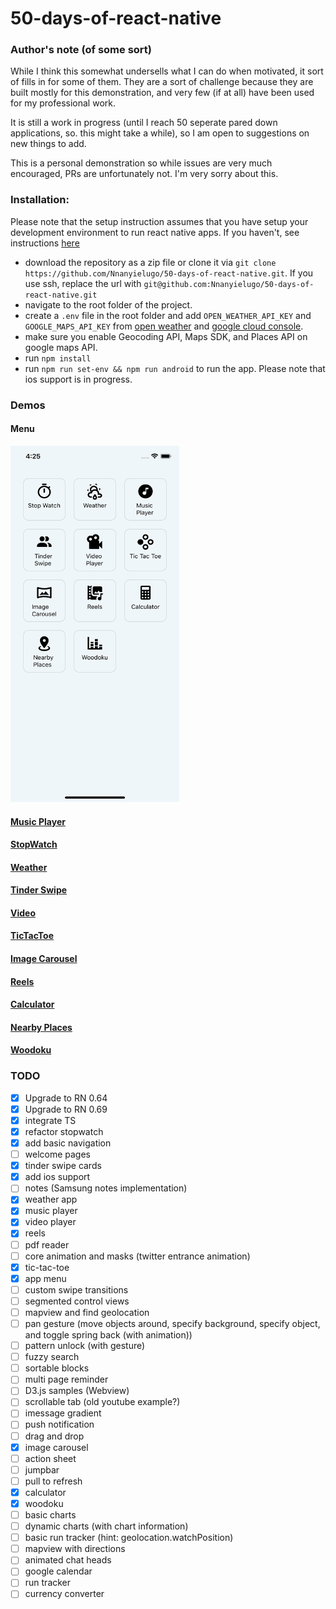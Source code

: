 # 50-days-of-react-native

### Author's note (of some sort)

While I think this somewhat undersells what I can do when motivated, it sort of fills in for some of them. They are a sort of challenge because they are built mostly for this demonstration, and very few (if at all) have been used for my professional work.

It is still a work in progress (until I reach 50 seperate pared down applications, so. this might take a while), so I am open to suggestions on new things to add.

This is a personal demonstration so while issues are very much encouraged, PRs are unfortunately not. I'm very sorry about this.

### Installation:

Please note that the setup instruction assumes that you have setup your development environment to run react native apps. If you haven't, see instructions [here](https://reactnative.dev/docs/environment-setup)

- download the repository as a zip file or clone it via `git clone https://github.com/Nnanyielugo/50-days-of-react-native.git`. If you use ssh, replace the url with `git@github.com:Nnanyielugo/50-days-of-react-native.git`
- navigate to the root folder of the project.
- create a `.env` file in the root folder and add `OPEN_WEATHER_API_KEY` and `GOOGLE_MAPS_API_KEY` from [open weather](https://openweathermap.org/api) and [google cloud console](https://developers.google.com/maps/documentation/javascript/get-api-key).
- make sure you enable Geocoding API, Maps SDK, and Places API on google maps API.
- run `npm install`
- run `npm run set-env && npm run android` to run the app. Please note that ios support is in progress.

### Demos

#### Menu

<img src="assets/demos/Menu.jpeg" width="270" height="570">

#### [Music Player](https://github.com/Nnanyielugo/50-days-of-react-native/blob/master/src/Containers/MusicPlayer/readme.md)

#### [StopWatch](https://github.com/Nnanyielugo/50-days-of-react-native/blob/master/src/Containers/StopWatch/readme.md)

#### [Weather](https://github.com/Nnanyielugo/50-days-of-react-native/blob/master/src/Containers/Weather/readme.md)

#### [Tinder Swipe](https://github.com/Nnanyielugo/50-days-of-react-native/blob/master/src/Containers/TinderSwipe/readme.md)

#### [Video](https://github.com/Nnanyielugo/50-days-of-react-native/blob/master/src/Containers/VideoPlayer/readme.md)

#### [TicTacToe](https://github.com/Nnanyielugo/50-days-of-react-native/blob/master/src/Containers/TicTacToe/readme.md)

#### [Image Carousel](https://github.com/Nnanyielugo/50-days-of-react-native/blob/master/src/Containers/ImageCarousel/readme.md)

#### [Reels](https://github.com/Nnanyielugo/50-days-of-react-native/blob/master/src/Containers/Reels/readme.md)

#### [Calculator](https://github.com/Nnanyielugo/50-days-of-react-native/blob/master/src/Containers/Calculator/readme.md)

#### [Nearby Places](https://github.com/Nnanyielugo/50-days-of-react-native/blob/master/src/Containers/NearbyPlaces/readme.md)

#### [Woodoku](https://github.com/Nnanyielugo/50-days-of-react-native/blob/master/src/Containers/Woodoku/readme.md)

### TODO

- [x] Upgrade to RN 0.64
- [x] Upgrade to RN 0.69
- [x] integrate TS
- [x] refactor stopwatch
- [x] add basic navigation
- [ ] welcome pages
- [x] tinder swipe cards
- [x] add ios support
- [ ] notes (Samsung notes implementation)
- [x] weather app
- [x] music player
- [x] video player
- [x] reels
- [ ] pdf reader
- [ ] core animation and masks (twitter entrance animation)
- [x] tic-tac-toe
- [x] app menu
- [ ] custom swipe transitions
- [ ] segmented control views
- [ ] mapview and find geolocation
- [ ] pan gesture (move objects around, specify background, specify object, and toggle spring back (with animation))
- [ ] pattern unlock (with gesture)
- [ ] fuzzy search
- [ ] sortable blocks
- [ ] multi page reminder
- [ ] D3.js samples (Webview)
- [ ] scrollable tab (old youtube example?)
- [ ] imessage gradient
- [ ] push notification
- [ ] drag and drop
- [x] image carousel
- [ ] action sheet
- [ ] jumpbar
- [ ] pull to refresh
- [x] calculator
- [x] woodoku
- [ ] basic charts
- [ ] dynamic charts (with chart information)
- [ ] basic run tracker (hint: geolocation.watchPosition)
- [ ] mapview with directions
- [ ] animated chat heads
- [ ] google calendar
- [ ] run tracker
- [ ] currency converter
